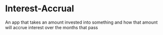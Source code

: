 # Interest-Accrual
An app that takes an amount invested into something and how that amount will accrue interest over the months that pass
